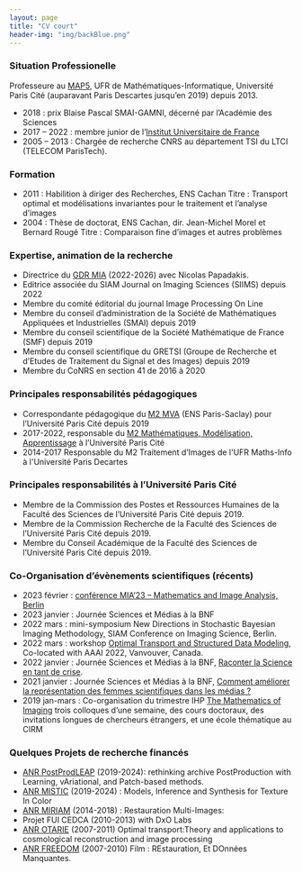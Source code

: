 ```yaml
---
layout: page
title: "CV court"
header-img: "img/backBlue.png"
---
```


### Situation Professionelle

Professeure au [MAP5](https://map5.mi.parisdescartes.fr/), UFR de Mathématiques-Informatique, Université Paris Cité (auparavant Paris Descartes jusqu’en 2019) depuis 2013.

* 2018 : prix Blaise Pascal SMAI-GAMNI, décerné par l’Académie des Sciences
* 2017 – 2022 : membre junior de l’[Institut Universitaire de France](http://iuf.amue.fr)
* 2005 – 2013 : Chargée de recherche CNRS au département TSI du LTCI (TELECOM ParisTech).

### Formation

* 2011 : Habilition à diriger des Recherches, ENS Cachan
Titre : Transport optimal et modélisations invariantes pour le traitement et l’analyse d’images
* 2004 : Thèse de doctorat, ENS Cachan, dir. Jean-Michel Morel et Bernard Rougé
Titre : Comparaison fine d’images et autres problèmes

### Expertise, animation de la recherche

* Directrice du [GDR MIA](https://gdr-mia.math.cnrs.fr) (2022-2026) avec Nicolas Papadakis.
* Editrice associée du SIAM Journal on Imaging Sciences (SIIMS) depuis 2022
* Membre du comité éditorial du journal Image Processing On Line 
* Membre du conseil d’administration de la Société de Mathématiques Appliquées et Industrielles (SMAI) depuis 2019
* Membre du conseil scientifique de la Société Mathématique de France (SMF) depuis 2019
* Membre du conseil scientifique du GRETSI (Groupe de Recherche et d’Etudes de Traitement du Signal et des Images) depuis 2019
* Membre du CoNRS en section 41 de 2016 à 2020

### Principales responsabilités pédagogiques

* Correspondante pédagogique du [M2 MVA](https://www.master-mva.com) (ENS Paris-Saclay) pour l’Université Paris Cité depuis 2019
* 2017-2022, responsable du [M2 Mathématiques, Modélisation, Apprentissage](https://math-info.u-paris.fr/master-mathematiques-et-applications/specialite-mathematiques-modelisation-apprentissage/) à l’Université Paris Cité
* 2014-2017 Responsable du M2 Traitement d’Images de l'UFR Maths-Info à l'Université Paris Decartes

### Principales responsabilités à l’Université Paris Cité

* Membre de la Commission des Postes et Ressources Humaines de la Faculté des Sciences de l’Université Paris Cité depuis 2019. 
* Membre de la Commission Recherche de la Faculté des Sciences de l’Université Paris Cité depuis 2019. 
* Membre du Conseil Académique de la Faculté des Sciences de l’Université Paris Cité depuis 2019. 

### Co-Organisation d’évènements scientifiques (récents)

* 2023 février : [conférence MIA’23 – Mathematics and Image Analysis, Berlin](https://www.wias-berlin.de/workshops/MIA2023/index.html)
* 2023 janvier : Journée Sciences et Médias à la BNF
* 2022 mars : mini-symposium New Directions in Stochastic Bayesian Imaging Methodology, SIAM Conference on Imaging Science, Berlin.
* 2022 mars : workshop [Optimal Transport and Structured Data Modeling](https://ot-sdm.github.io), Co-located with AAAI 2022, Vanvouver, Canada.
* 2022 janvier : Journée Sciences et Médias à la BNF, [Raconter la Science en tant de crise](http://sciencesetmedias.org/).
* 2021 janvier : Journée Sciences et Médias à la BNF, [Comment améliorer la représentation des femmes scientifiques dans les médias ?](http://sciencesetmedias.org/2020-index.php)
* 2019 jan-mars : Co-organisation du trimestre IHP [The Mathematics of Imaging](https://imaging-in-paris.github.io/)
  trois colloques d’une semaine, des cours doctoraux, des invitations longues de chercheurs étrangers, et une école thématique au CIRM

### Quelques Projets de recherche financés

* [ANR PostProdLEAP](https://www.labri.fr/perso/bugeau/PostProdLEAP/) (2019-2024): rethinking archive PostProduction with Learning, vAriational, and Patch-based methods.
* [ANR MISTIC](https://mistic.math.cnrs.fr) (2019-2024) : Models, Inference and Synthesis for Texture In Color
* [ANR MIRIAM](https://anr.fr/Projet-ANR-14-CE27-0019) (2014-2018) : Restauration Multi-Images:
* Projet FUI CEDCA (2010-2013) with DxO Labs
* [ANR OTARIE](https://users.mccme.ru/ansobol/otarie/) (2007-2011) Optimal transport:Theory and applications to cosmological reconstruction and image processing
* [ANR FREEDOM](https://anr.fr/Project-ANR-07-JCJC-0048) (2007-2010) Film : REstauration, Et DOnnées Manquantes. 
